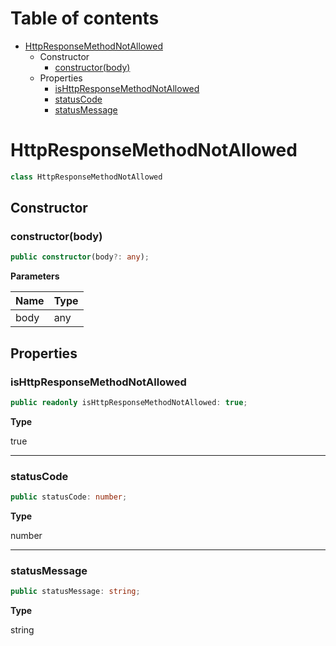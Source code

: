 # Table of contents

* [HttpResponseMethodNotAllowed][ClassDeclaration-16]
    * Constructor
        * [constructor(body)][Constructor-16]
    * Properties
        * [isHttpResponseMethodNotAllowed][PropertyDeclaration-36]
        * [statusCode][PropertyDeclaration-37]
        * [statusMessage][PropertyDeclaration-38]

# HttpResponseMethodNotAllowed

```typescript
class HttpResponseMethodNotAllowed
```
## Constructor

### constructor(body)

```typescript
public constructor(body?: any);
```

**Parameters**

| Name | Type |
| ---- | ---- |
| body | any  |

## Properties

### isHttpResponseMethodNotAllowed

```typescript
public readonly isHttpResponseMethodNotAllowed: true;
```

**Type**

true

----------

### statusCode

```typescript
public statusCode: number;
```

**Type**

number

----------

### statusMessage

```typescript
public statusMessage: string;
```

**Type**

string

[ClassDeclaration-16]: httpresponsemethodnotallowed.md#httpresponsemethodnotallowed
[Constructor-16]: httpresponsemethodnotallowed.md#constructorbody
[PropertyDeclaration-36]: httpresponsemethodnotallowed.md#ishttpresponsemethodnotallowed
[PropertyDeclaration-37]: httpresponsemethodnotallowed.md#statuscode
[PropertyDeclaration-38]: httpresponsemethodnotallowed.md#statusmessage